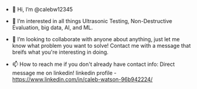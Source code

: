 - 👋 Hi, I’m @calebw12345

- 👀 I’m interested in all things Ultrasonic Testing, Non-Destructive Evaluation, big data, AI, and ML.
- 💞️ I’m looking to collaborate with anyone about anything, just let me know what problem you want to solve! Contact me with a message 
      that breifs what you're interesting in doing.
      
- 📫 How to reach me if you don't already have contact info: Direct message me on linkedin! linkedin profile - https://www.linkedin.com/in/caleb-watson-96b942224/

